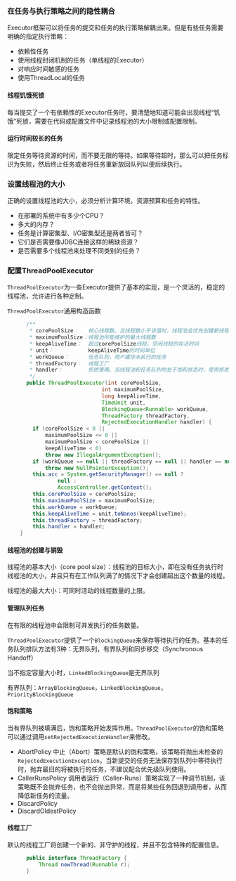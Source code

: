 ### 在任务与执行策略之间的隐性耦合
Executor框架可以将任务的提交和任务的执行策略解耦出来。但是有些任务需要明确的指定执行策略：
- 依赖性任务
- 使用线程封闭机制的任务（单线程的Executor）
- 对响应时间敏感的任务
- 使用ThreadLocal的任务

#### 线程饥饿死锁
每当提交了一个有依赖性的Executor任务时，要清楚地知道可能会出现线程“饥饿”死锁，需要在代码或配置文件中记录线程池的大小限制或配置限制。

#### 运行时间较长的任务
限定任务等待资源的时间，而不要无限的等待。如果等待超时，那么可以把任务标识为失败，然后终止任务或者将任务重新放回队列以便后续执行。

### 设置线程池的大小
正确的设置线程池的大小，必须分析计算环境，资源预算和任务的特性。

- 在部署的系统中有多少个CPU？
- 多大的内存？
- 任务是计算密集型、I/O密集型还是两者皆可？
- 它们是否需要像JDBC连接这样的稀缺资源？
- 是否需要多个线程池来处理不同类别的任务？

### 配置ThreadPoolExecutor
`ThreadPoolExecutor`为一些Executor提供了基本的实现，是一个灵活的，稳定的线程池，允许进行各种定制。

`ThreadPoolExecutor`通用构造函数
```java
      /**
       * corePoolSize：   核心线程数。当线程数小于该值时，线程池会优先创建新线程来执行新任务
       * maximumPoolSize：线程池所能维护的最大线程数
       * keepAliveTime：  超过corePoolSize线程，空闲线程的存活时间
       * unit：           keepAliveTime的时间单位
       * workQueue：      任务队列，用户缓存未执行的任务
       * threadFactory：  线程工厂
       * handler：        拒绝策略。当线程池和任务队列均处于饱和状态时，使用拒绝策略来处理新任务，默认是AbortPolicy，直接抛出异常
       */
      public ThreadPoolExecutor(int corePoolSize,
                              int maximumPoolSize,
                              long keepAliveTime,
                              TimeUnit unit,
                              BlockingQueue<Runnable> workQueue,
                              ThreadFactory threadFactory,
                              RejectedExecutionHandler handler) {
        if (corePoolSize < 0 ||
            maximumPoolSize <= 0 ||
            maximumPoolSize < corePoolSize ||
            keepAliveTime < 0)
            throw new IllegalArgumentException();
        if (workQueue == null || threadFactory == null || handler == null)
            throw new NullPointerException();
        this.acc = System.getSecurityManager() == null ?
                null :
                AccessController.getContext();
        this.corePoolSize = corePoolSize;
        this.maximumPoolSize = maximumPoolSize;
        this.workQueue = workQueue;
        this.keepAliveTime = unit.toNanos(keepAliveTime);
        this.threadFactory = threadFactory;
        this.handler = handler;
    }
```

#### 线程池的创建与销毁
线程池的基本大小（core pool size）：线程池的目标大小，即在没有任务执行时线程池的大小，并且只有在工作队列满了的情况下才会创建超出这个数量的线程。

线程池的最大大小：可同时活动的线程数量的上限。

#### 管理队列任务
在有限的线程池中会限制可并发执行的任务数量。

`ThreadPoolExecutor`提供了一个`BlockingQueue`来保存等待执行的任务。基本的任务队列排队方法有3种：无界队列，有界队列和同步移交（Synchronous Handoff）

当不指定容量大小时，`LinkedBlockingQueue`是无界队列

有界队列：`ArrayBlockingQueue`，`LinkedBlockingQueue`，`PriorityBlockingQueue`

#### 饱和策略
当有界队列被填满后，饱和策略开始发挥作用。`ThreadPoolExecutor`的饱和策略可以通过调用`setRejectedExecutionHandler`来修改。

- AbortPolicy
      中止（Abort）策略是默认的饱和策略，该策略将抛出未检查的`RejectedExecutionException`。当新提交的任务无法保存到队列中等待执行时，抛弃最旧的将被执行的任务，不建议配合优先级队列使用。
- CallerRunsPolicy
      调用者运行（Caller-Runs）策略实现了一种调节机制，该策略既不会抛弃任务，也不会抛出异常，而是将某些任务回退到调用者，从而降低新任务的流量。
- DiscardPolicy
- DiscardOldestPolicy

#### 线程工厂
默认的线程工厂将创建一个新的、非守护的线程，并且不包含特殊的配置信息。
```java
      public interface ThreadFactory {
          Thread newThread(Runnable r);
      }
```
